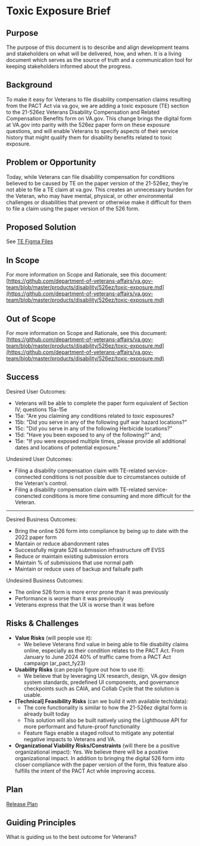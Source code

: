 # Toxic Exposure Brief

## Purpose

The purpose of this document is to describe and align development teams and stakeholders on what will be delivered, how, and when. It is a living document which serves as the source of truth and a communication tool for keeping stakeholders informed about the progress.

## Background

To make it easy for Veterans to file disability compensation claims resulting from the PACT Act via va.gov, we are adding a toxic exposure (TE) section to the 21-526ez Veterans Disability Compensation and Related Compensation Benefits form on VA.gov. This change brings the digital form at VA.gov into parity with the 526ez paper form on these exposure questions, and will enable Veterans to specify aspects of their service history that might qualify them for disability benefits related to toxic exposure.

## Problem or Opportunity

Today, while Veterans can file disability compensation for conditions believed to be caused by TE on the paper version of the 21-526ez, they’re not able to file a TE claim at va.gov. This creates an unnecessary burden for the Veteran, who may have mental, physical, or other environmental challenges or disabilities that prevent or otherwise make it difficult for them to file a claim using the paper version of the 526 form.

## Proposed Solution

See [TE Figma Files](https://www.figma.com/design/dBKlB23Hs2oa53euXcXmmK/526-%2F-Toxic-Exposure-%2F-Paper-Sync?node-id=34-73279&p=f&t=urnN1yIMbK2E48qj-0)

## In Scope

For more information on Scope and Rationale, see this document: [https://github.com/department-of-veterans-affairs/va.gov-team/blob/master/products/disability/526ez/toxic-exposure.md](https://github.com/department-of-veterans-affairs/va.gov-team/blob/master/products/disability/526ez/toxic-exposure.md)

## Out of Scope

For more information on Scope and Rationale, see this document: [https://github.com/department-of-veterans-affairs/va.gov-team/blob/master/products/disability/526ez/toxic-exposure.md](https://github.com/department-of-veterans-affairs/va.gov-team/blob/master/products/disability/526ez/toxic-exposure.md)

## Success

Desired User Outcomes:

- Veterans will be able to complete the paper form equivalent of Section IV; questions 15a-15e  
- 15a: "Are you claiming any conditions related to toxic exposures?  
- 15b: "Did you serve in any of the following gulf war hazard locations?"  
- 15c: "Did you serve in any of the following Herbicide locations?"  
- 15d: "Have you been exposed to any of the following?" and;  
- 15e: "If you were exposed multiple times, please provide all additional dates and locations of potential exposure."

Undesired User Outcomes:

- Filing a disability compensation claim with TE-related service-connected conditions is not possible due to circumstances outside of the Veteran's control.  
- Filing a disability compensation claim with TE-related service-conencted conditions is more time consuming and more difficult for the Veteran.

---

Desired Business Outcomes:

- Bring the online 526 form into compliance by being up to date with the 2022 paper form  
- Mantain or reduce abandonment rates  
- Successfully migrate 526 submission infrastructure off EVSS  
- Reduce or maintain existing submission errors  
- Maintain % of submissions that use normal path  
- Maintain or reduce uses of backup and failsafe path

Undesired Business Outcomes:

- The online 526 form is more error prone than it was previously  
- Performance is worse than it was previously  
- Veterans express that the UX is worse than it was before

## Risks & Challenges

- **Value Risks**  (will people use it):  
  - We believe Veterans find value in being able to file disability claims online, especially as their condition relates to the PACT Act. From January to June 2024 40% of traffic came from a PACT Act campaign (ar\_pact\_fy23)  
- **Usability Risks**  (can people figure out how to use it):  
  - We believe that by leveraging UX research, design, VA.gov design system standards, predefined UI components, and governance checkpoints such as CAIA, and Collab Cycle that the solution is usable.  
- **\[Technical\] Feasibility Risks**  (can we build it with available tech/data):  
  - The core functionality is similar to how the 21-526ez digital form is already built today  
  - This solution will also be built natively using the Lighthouse API for more performant and future-proof functionality  
  - Feature flags enable a staged rollout to mitigate any potential negative impacts to Veterans and VA.  
- **Organizational Viability Risks/Constraints**  (will there be a positive organizational impact): Yes. We believe there will be a positive organizational impact. In addition to bringing the digital 526 form into closer compliance with the paper version of the form, this feature also fulfills the intent of the PACT Act while improving access.

## Plan

[Release Plan](https://github.com/department-of-veterans-affairs/va.gov-team/blob/master/teams/vsa/teams/disability-experience/team-docs/Release%20Plans/Toxic%20Exposure%20Release%20Plan.md)

## Guiding Principles

What is guiding us to the best outcome for Veterans?  
